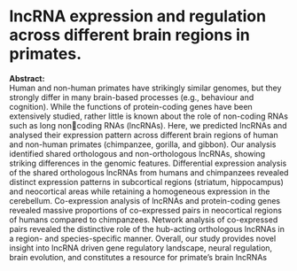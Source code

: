 # lncRNA expression and regulation across different brain regions in primates.
**Abstract:** <br>
Human and non-human primates have strikingly similar genomes, but they strongly differ in many  brain-based processes (e.g., behaviour and cognition). While the functions of protein-coding genes have been extensively studied, rather little is known about the role of non-coding RNAs such as long noncoding RNAs (lncRNAs). Here, we predicted lncRNAs and analysed their expression pattern across different brain regions of human and non-human primates (chimpanzee, gorilla, and gibbon). Our analysis identified shared orthologous and non-orthologous lncRNAs, showing striking differences in the genomic features. Differential expression analysis of the shared orthologous lncRNAs from humans and chimpanzees revealed distinct expression patterns in subcortical regions (striatum, hippocampus) and neocortical areas while retaining a homogeneous expression in the cerebellum. Co-expression analysis of lncRNAs and protein-coding genes revealed massive proportions of co-expressed pairs in neocortical regions of humans compared to chimpanzees. Network analysis of co-expressed pairs revealed the distinctive role of the hub-acting orthologous lncRNAs in a region- and species-specific manner. Overall, our study provides novel insight into lncRNA driven gene regulatory landscape, neural regulation, brain evolution, and constitutes a resource for primate’s brain lncRNAs
